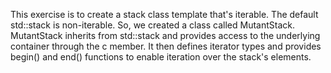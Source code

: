 This exercise is to create a stack class template that's iterable.
The default std::stack is non-iterable.
So, we created a class called MutantStack.
MutantStack inherits from std::stack and provides access to the underlying container through the c member.
It then defines iterator types and provides begin() and end() functions to enable iteration over the stack's elements.